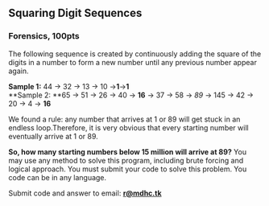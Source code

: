 ## Squaring Digit Sequences

### Forensics, 100pts

The following sequence is created by continuously adding the square of the digits in a number to form a new number until any previous number appear again.

**Sample 1:** 44 → 32 → 13 → 10 →**1**→**1**  
**Sample 2: **65 → 51 → 26 → 40 → **16** → 37 → 58 → _89_ → 145 → 42 → 20 → 4 → **16**

We found a rule: any number that arrives at 1 or 89 will get stuck in an endless loop.Therefore, it is very obvious that every starting number will eventually arrive at 1 or 89.

**So, how many starting numbers below 15 million will arrive at 89?** You may use any method to solve this program, including brute forcing and logical approach. You must submit your code to solve this problem. You code can be in any language.

Submit code and answer to email: [**r@mdhc.tk**](mailto:r@mdhc.tk)

